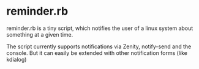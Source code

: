 # reminder.rb

reminder.rb is a tiny script, which notifies the user of a linux system about something at a given time.

The script currently supports notifications via Zenity, notify-send and the
console. But it can easily be extended with other notification forms
(like kdialog)
